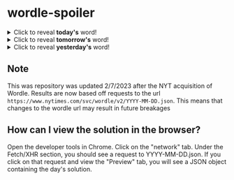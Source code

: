 # wordle-spoiler

<details>
  <summary>Click to reveal <b>today's</b> word!</summary>
  <br>
  <b> dingy </b>
</details>

<details>
  <summary>Click to reveal <b>tomorrow's</b> word!</summary>
  <br>
  <b> total </b>
</details>

<details>
  <summary>Click to reveal <b>yesterday's</b> word!</summary>
  <br>
  <b> crawl </b>
</details>

## Note
This was repository was updated 2/7/2023 after the NYT acquisition of Wordle. Results are now based off requests to the url `https://www.nytimes.com/svc/wordle/v2/YYYY-MM-DD.json`. This means that changes to the wordle url may result in future breakages

## How can I view the solution in the browser?
Open the developer tools in Chrome. Click on the "network" tab. Under the Fetch/XHR section, you should see a request to YYYY-MM-DD.json. If you click on that request and view the "Preview" tab, you will see a JSON object containing the day's solution.